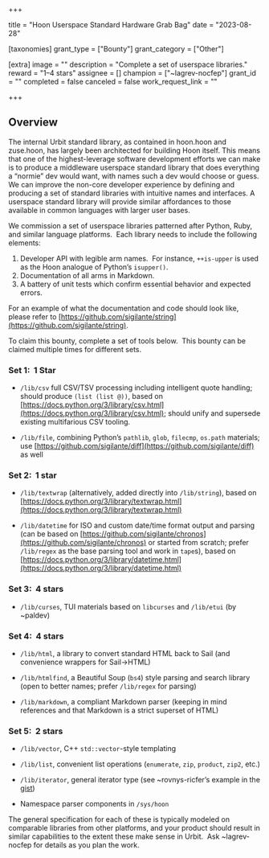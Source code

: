 +++

title = "Hoon Userspace Standard Hardware Grab Bag"
date = "2023-08-28"

[taxonomies]
grant_type = ["Bounty"]
grant_category = ["Other"]

[extra]
image = ""
description = "Complete a set of userspace libraries."
reward = "1–4 stars"
assignee = []
champion = ["~lagrev-nocfep"]
grant_id = ""
completed = false
canceled = false
work_request_link = ""

+++

## Overview

The internal Urbit standard library, as contained in hoon.hoon and zuse.hoon, has largely been architected for building Hoon itself. This means that one of the highest-leverage software development efforts we can make is to produce a middleware userspace standard library that does everything a “normie” dev would want, with names such a dev would choose or guess. We can improve the non-core developer experience by defining and producing a set of standard libraries with intuitive names and interfaces. A userspace standard library will provide similar affordances to those available in common languages with larger user bases.

We commission a set of userspace libraries patterned after Python, Ruby, and similar language platforms.  Each library needs to include the following elements:

1. Developer API with legible arm names.  For instance, `++is-upper` is used as the Hoon analogue of Python’s `isupper()`.    
2. Documentation of all arms in Markdown.
3. A battery of unit tests which confirm essential behavior and expected errors.

For an example of what the documentation and code should look like, please refer to [https://github.com/sigilante/string](https://github.com/sigilante/string).

To claim this bounty, complete a set of tools below.  This bounty can be claimed multiple times for different sets.

### Set 1:  1 Star

- `/lib/csv` full CSV/TSV processing including intelligent quote handling; should produce `(list (list @))`, based on [https://docs.python.org/3/library/csv.html](https://docs.python.org/3/library/csv.html); should unify and supersede existing multifarious CSV tooling.

- `/lib/file`, combining Python’s `pathlib`, `glob`, `filecmp`, `os.path` materials; use [https://github.com/sigilante/diff](https://github.com/sigilante/diff) as well

### Set 2:  1 star

- `/lib/textwrap` (alternatively, added directly into `/lib/string`), based on [https://docs.python.org/3/library/textwrap.html](https://docs.python.org/3/library/textwrap.html)

- `/lib/datetime` for ISO and custom date/time format output and parsing (can be based on [https://github.com/sigilante/chronos](https://github.com/sigilante/chronos) or started from scratch; prefer `/lib/regex` as the base parsing tool and work in `tape`s), based on [https://docs.python.org/3/library/datetime.html](https://docs.python.org/3/library/datetime.html)

### Set 3:  4 stars

- `/lib/curses`, TUI materials based on `libcurses` and `/lib/etui` (by ~paldev)

### Set 4:  4 stars

- `/lib/html`, a library to convert standard HTML back to Sail (and convenience wrappers for Sail→HTML)

- `/lib/htmlfind`, a Beautiful Soup (`bs4`) style parsing and search library (open to better names; prefer `/lib/regex` for parsing)

- `/lib/markdown`, a compliant Markdown parser (keeping in mind references and that Markdown is a strict superset of HTML)

### Set 5:  2 stars

- `/lib/vector`, C++ `std::vector`-style templating

- `/lib/list`, convenient list operations (`enumerate`, `zip`, `product`, `zip2`, etc.)

- `/lib/iterator`, general iterator type (see ~rovnys-ricfer’s example in the [gist](https://gist.github.com/sigilante/1047a1a43ccaf195d093c08e8e16d7f6))

- Namespace parser components in `/sys/hoon`

The general specification for each of these is typically modeled on comparable libraries from other platforms, and your product should result in similar capabilities to the extent these make sense in Urbit.  Ask ~lagrev-nocfep for details as you plan the work.
